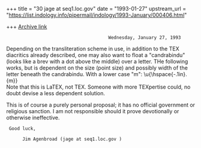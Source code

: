 +++
title = "30 jage at seq1.loc.gov"
date = "1993-01-27"
upstream_url = "https://list.indology.info/pipermail/indology/1993-January/000406.html"

+++
[Archive link](https://list.indology.info/pipermail/indology/1993-January/000406.html)

                                          Wednesday, January 27, 1993

Depending on the transliteration scheme in use, in addition to the
TEX diacritics already described, one may also want to float a
"candrabindu" (looks like a brev with a dot above the middle) over
a letter.  THe following works, but is dependent on the size (point
size) and possibly width of the letter beneath the candrabindu.  With
a lower case "m":  \u{\hspace{-.1in}\.{m}}   
Note that this is LaTEX, not TEX.  Someone with more TEXpertise could,
no doubt devise a less dependent solution.

This is of course a purely personal proposal; it has no official
government or religious sanction.  I am not responsible should
it prove devotionally or otherwise ineffective.

     Good luck,

          Jim Agenbroad (jage at seq1.loc.gov )




